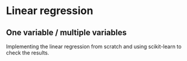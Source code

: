 # Linear regression
## One variable / multiple variables

Implementing the linear regression from scratch and using scikit-learn to check the results.